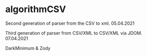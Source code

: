 # algorithmCSV
Second generation of parser from the CSV to xml. 05.04.2021 

Third generation of parser from CSV/XML to CSV/XML via JDOM. 07.04.2021

DarkMinimum & Zody
